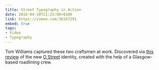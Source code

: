 ```yaml
---
title: Street Typography in Action
date: 2016-04-20T21:25:00+0100
link: https://vimeo.com/36167291
embed: true
tags:
- Video
- Typography
---
```

Tom Williams captured these two craftsmen at work. Discovered via [this review][1] of the new [O Street][2] identity, created with the help of a Glasgow-based roadlining crew.

[1]: http://www.underconsideration.com/brandnew/archives/new_logo_and_identity_by_and_for_o_street.php
[2]: http://www.ostreet.co.uk
